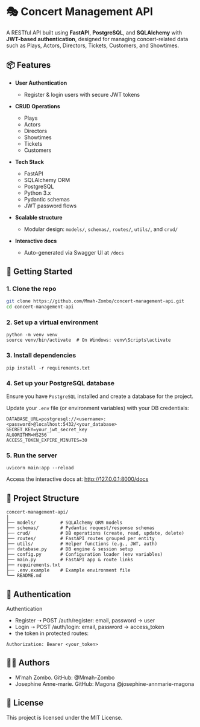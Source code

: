 # 🎭 Concert Management API

A RESTful API built using **FastAPI**, **PostgreSQL**, and **SQLAlchemy** with **JWT-based authentication**, designed for managing concert-related data such as Plays, Actors, Directors, Tickets, Customers, and Showtimes.

## 📦 Features


- **User Authentication**  
  - Register & login users with secure JWT tokens  

- **CRUD Operations**  
  - Plays
  - Actors
  - Directors
  - Showtimes
  - Tickets
  - Customers

- **Tech Stack**  
  - FastAPI
  - SQLAlchemy ORM
  - PostgreSQL
  - Python 3.x
  - Pydantic schemas
  - JWT password flows

- **Scalable structure**  
  - Modular design: `models/`, `schemas/`, `routes/`, `utils/`, and `crud/`

- **Interactive docs**  
  - Auto-generated via Swagger UI at `/docs`

## 🚀 Getting Started

### 1. Clone the repo

```bash
git clone https://github.com/Mmah-Zombo/concert-management-api.git
cd concert-management-api
```

### 2. Set up a virtual environment

```commandline
python -m venv venv
source venv/bin/activate  # On Windows: venv\Scripts\activate
```


### 3. Install dependencies

```commandline
pip install -r requirements.txt
```

### 4. Set up your PostgreSQL database

Ensure you have `PostgreSQL` installed and create a database for the project.

Update your `.env` file (or environment variables) with your DB credentials:

```requirements
DATABASE_URL=postgresql://<username>:<password>@localhost:5432/<your_database>
SECRET_KEY=your_jwt_secret_key
ALGORITHM=HS256
ACCESS_TOKEN_EXPIRE_MINUTES=30
```

### 5. Run the server

```commandline
uvicorn main:app --reload
```


Access the interactive docs at: http://127.0.0.1:8000/docs

## 🧱 Project Structure

```commandline
concert-management-api/
│
├── models/         # SQLAlchemy ORM models
├── schemas/        # Pydantic request/response schemas
├── crud/           # DB operations (create, read, update, delete)
├── routes/         # FastAPI routes grouped per entity
├── utils/          # Helper functions (e.g., JWT, auth)
├── database.py     # DB engine & session setup
├── config.py       # Configuration loader (env variables)
├── main.py         # FastAPI app & route links
├── requirements.txt
├── .env.example    # Example environment file
└── README.md
```

## 🔐 Authentication

Authentication
- Register ➝ POST /auth/register: email, password → user
- Login ➝ POST /auth/login: email, password → access_token
-  the token in protected routes:

`Authorization: Bearer <your_token>`

## 👩‍💻 Authors

- M’mah Zombo. GitHub: @Mmah-Zombo
- Josephine Anne-marie. GitHub: Magona @josephine-annmarie-magona


## 📄 License

This project is licensed under the MIT License.
